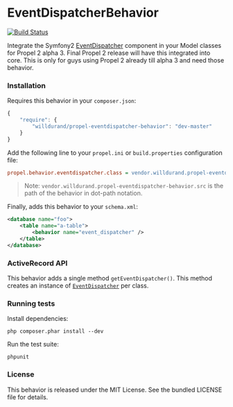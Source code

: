 EventDispatcherBehavior
=======================

[![Build Status](https://secure.travis-ci.org/willdurand/EventDispatcherBehavior.png?branch=master)](http://travis-ci.org/willdurand/EventDispatcherBehavior)

Integrate the Symfony2 [EventDispatcher](https://github.com/symfony/EventDispatcher) component in your Model classes for Propel 2 alpha 3.
Final Propel 2 release will have this integrated into core. This is only for guys using Propel 2 already till alpha 3 and need those behavior.


### Installation ###

Requires this behavior in your `composer.json`:

```js
{
    "require": {
        "willdurand/propel-eventdispatcher-behavior": "dev-master"
    }
}
```

Add the following line to your `propel.ini` or `build.properties` configuration
file:

```ini
propel.behavior.eventdispatcher.class = vendor.willdurand.propel-eventdispatcher-behavior.src.EventDispatcherBehavior
```

>Note: `vendor.willdurand.propel-eventdispatcher-behavior.src` is the path of the
>behavior in dot-path notation.

Finally, adds this behavior to your `schema.xml`:

```xml
<database name="foo">
    <table name="a-table">
        <behavior name="event_dispatcher" />
    </table>
</database>
```


### ActiveRecord API ###

This behavior adds a single method `getEventDispatcher()`.
This method creates an instance of
[`EventDispatcher`](https://github.com/symfony/EventDispatcher/blob/master/EventDispatcher.php)
per class.


### Running tests ###

Install dependencies:

    php composer.phar install --dev

Run the test suite:

    phpunit


### License ###

This behavior is released under the MIT License. See the bundled LICENSE file for details.
